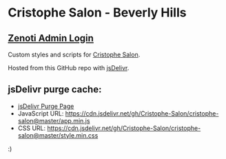 # Cristophe Salon - Beverly Hills

## [Zenoti Admin Login](https://cristophe.zenoti.com/Admin/Admin.aspx?fromlogin=1)

Custom styles and scripts for [Cristophe Salon](https://www.cristophe.com/).

Hosted from this GitHub repo with [jsDelivr](https://www.jsdelivr.com/github).

## jsDelivr purge cache: 
- [jsDelivr Purge Page](https://www.jsdelivr.com/tools/purge)
- JavaScript URL: https://cdn.jsdelivr.net/gh/Cristophe-Salon/cristophe-salon@master/app.min.js
- CSS URL: https://cdn.jsdelivr.net/gh/Cristophe-Salon/cristophe-salon@master/style.min.css

:)
